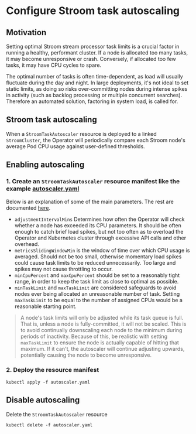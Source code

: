 # Configure Stroom task autoscaling

## Motivation

Setting optimal Stroom stream processor task limits is a crucial factor in running a healthy, performant cluster. If a node is allocated too many tasks, it may become unresponsive or crash. Conversely, if allocated too few tasks, it may have CPU cycles to spare.

The optimal number of tasks is often time-dependent, as load will usually fluctuate during the day and night. In large deployments, it's not ideal to set static limits, as doing so risks over-committing nodes during intense spikes in activity (such as backlog processing or multiple concurrent searches). Therefore an automated solution, factoring in system load, is called for.

## Stroom task autoscaling

When a `StroomTaskAutoscaler` resource is deployed to a linked `StroomCluster`, the Operator will periodically compare each Stroom node's average Pod CPU usage against user-defined thresholds.

## Enabling autoscaling

### 1. Create an `StroomTaskAutoscaler` resource manifest like the example [autoscaler.yaml](https://github.com/p-kimberley/stroom-k8s-operator/blob/master/samples/autoscaler.yaml)

Below is an explanation of some of the main parameters. The rest are documented [here](https://doc.crds.dev/github.com/p-kimberley/stroom-k8s-operator/stroom.gchq.github.io/StroomTaskAutoscaler/v1).

* `adjustmentIntervalMins` Determines how often the Operator will check whether a node has exceeded its CPU parameters. It should be often enough to catch brief load spikes, but not too often as to overload the Operator and Kubernetes cluster through excessive API calls and other overhead.
* `metricsSlidingWindowMin` is the window of time over which CPU usage is averaged. Should not be too small, otherwise momentary load spikes could cause task limits to be reduced unnecessarily. Too large and spikes may not cause throttling to occur.
* `minCpuPercent` and `maxCpuPercent` should be set to a reasonably tight range, in order to keep the task limit as close to optimal as possible.
* `minTaskLimit` and `maxTaskLimit` are considered safeguards to avoid nodes ever being allocated an unreasonable number of task. Setting `maxTaskLimit` to be equal to the number of assigned CPUs would be a reasonable starting point.

> A node's task limits will only be adjusted while its task queue is full. That is, unless a node is fully-committed, it will not be scaled. This is to avoid continually downscaling each node to the minimum during periods of inactivity. Because of this, be realistic with setting `maxTaskLimit` to ensure the node is actually capable of hitting that maximum. If it can't, the autoscaler will continue adjusting upwards, potentially causing the node to become unresponsive.

### 2. Deploy the resource manifest

```
kubectl apply -f autoscaler.yaml
```

## Disable autoscaling

Delete the `StroomTaskAutoscaler` resource

```
kubectl delete -f autoscaler.yaml
```
